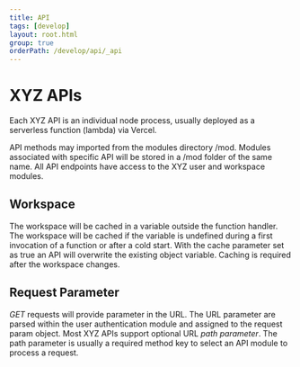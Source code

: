 ```yaml
---
title: API
tags: [develop]
layout: root.html
group: true
orderPath: /develop/api/_api
---
```


# XYZ APIs

Each XYZ API is an individual node process, usually deployed as a serverless function (lambda) via Vercel.

API methods may imported from the modules directory /mod. Modules associated with specific API will be stored in a /mod folder of the same name. All API endpoints have access to the XYZ user and workspace modules.

## Workspace

The workspace will be cached in a variable outside the function handler. The workspace will be cached if the variable is undefined during a first invocation of a function or after a cold start. With the cache parameter set as true an API will overwrite the existing object variable. Caching is required after the workspace changes.

## Request Parameter

*GET* requests will provide parameter in the URL. The URL parameter are parsed within the user authentication module and assigned to the request param object. Most XYZ APIs support optional URL *path parameter*. The path parameter is usually a required method key to select an API module to process a request.